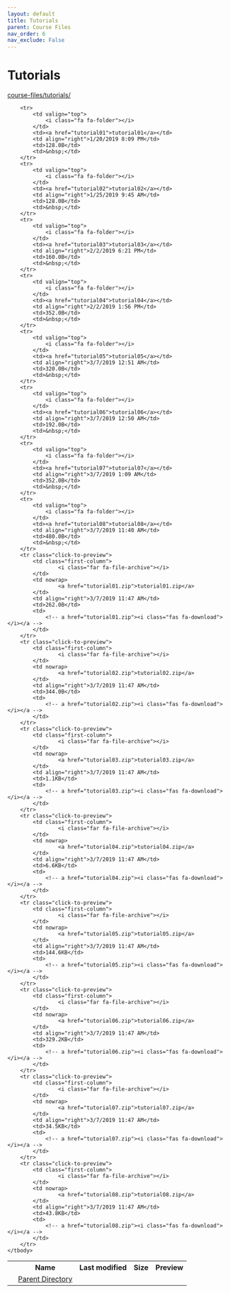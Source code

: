 ```yaml
---
layout: default
title: Tutorials
parent: Course Files
nav_order: 6
nav_exclude: False
---
```


# Tutorials

[course-files/tutorials/](.)

<table class="tbl-files">
    <tbody>
        <tr>
            <th valign="top"></th>
            <th>Name</th>
            <th>Last modified</th>
            <th>Size</th>
            <th>Preview</th>
        </tr>
        <tr>
            <td valign="top">
                <i class="fa fa-folder-open"></i>
            </td>
            <td><a href="../">Parent Directory</a></td>
            <td>&nbsp;</td>
            <td>&nbsp;</td>
            <td>&nbsp;</td>
        </tr>

        <tr>
            <td valign="top">
                <i class="fa fa-folder"></i>
            </td>
            <td><a href="tutorial01">tutorial01</a></td>
            <td align="right">1/20/2019 8:09 PM</td>
            <td>128.0B</td>
            <td>&nbsp;</td>
        </tr>
        <tr>
            <td valign="top">
                <i class="fa fa-folder"></i>
            </td>
            <td><a href="tutorial02">tutorial02</a></td>
            <td align="right">1/25/2019 9:45 AM</td>
            <td>128.0B</td>
            <td>&nbsp;</td>
        </tr>
        <tr>
            <td valign="top">
                <i class="fa fa-folder"></i>
            </td>
            <td><a href="tutorial03">tutorial03</a></td>
            <td align="right">2/2/2019 6:21 PM</td>
            <td>160.0B</td>
            <td>&nbsp;</td>
        </tr>
        <tr>
            <td valign="top">
                <i class="fa fa-folder"></i>
            </td>
            <td><a href="tutorial04">tutorial04</a></td>
            <td align="right">2/2/2019 1:56 PM</td>
            <td>352.0B</td>
            <td>&nbsp;</td>
        </tr>
        <tr>
            <td valign="top">
                <i class="fa fa-folder"></i>
            </td>
            <td><a href="tutorial05">tutorial05</a></td>
            <td align="right">3/7/2019 12:51 AM</td>
            <td>320.0B</td>
            <td>&nbsp;</td>
        </tr>
        <tr>
            <td valign="top">
                <i class="fa fa-folder"></i>
            </td>
            <td><a href="tutorial06">tutorial06</a></td>
            <td align="right">3/7/2019 12:50 AM</td>
            <td>192.0B</td>
            <td>&nbsp;</td>
        </tr>
        <tr>
            <td valign="top">
                <i class="fa fa-folder"></i>
            </td>
            <td><a href="tutorial07">tutorial07</a></td>
            <td align="right">3/7/2019 1:09 AM</td>
            <td>352.0B</td>
            <td>&nbsp;</td>
        </tr>
        <tr>
            <td valign="top">
                <i class="fa fa-folder"></i>
            </td>
            <td><a href="tutorial08">tutorial08</a></td>
            <td align="right">3/7/2019 11:40 AM</td>
            <td>480.0B</td>
            <td>&nbsp;</td>
        </tr>
        <tr class="click-to-preview">
            <td class="first-column">
                    <i class="far fa-file-archive"></i>
            </td>
            <td nowrap>
                    <a href="tutorial01.zip">tutorial01.zip</a>
            </td>
            <td align="right">3/7/2019 11:47 AM</td>
            <td>262.0B</td>
            <td>
                <!-- a href="tutorial01.zip"><i class="fas fa-download"></i></a -->
            </td>
        </tr>
        <tr class="click-to-preview">
            <td class="first-column">
                    <i class="far fa-file-archive"></i>
            </td>
            <td nowrap>
                    <a href="tutorial02.zip">tutorial02.zip</a>
            </td>
            <td align="right">3/7/2019 11:47 AM</td>
            <td>344.0B</td>
            <td>
                <!-- a href="tutorial02.zip"><i class="fas fa-download"></i></a -->
            </td>
        </tr>
        <tr class="click-to-preview">
            <td class="first-column">
                    <i class="far fa-file-archive"></i>
            </td>
            <td nowrap>
                    <a href="tutorial03.zip">tutorial03.zip</a>
            </td>
            <td align="right">3/7/2019 11:47 AM</td>
            <td>1.1KB</td>
            <td>
                <!-- a href="tutorial03.zip"><i class="fas fa-download"></i></a -->
            </td>
        </tr>
        <tr class="click-to-preview">
            <td class="first-column">
                    <i class="far fa-file-archive"></i>
            </td>
            <td nowrap>
                    <a href="tutorial04.zip">tutorial04.zip</a>
            </td>
            <td align="right">3/7/2019 11:47 AM</td>
            <td>6.6KB</td>
            <td>
                <!-- a href="tutorial04.zip"><i class="fas fa-download"></i></a -->
            </td>
        </tr>
        <tr class="click-to-preview">
            <td class="first-column">
                    <i class="far fa-file-archive"></i>
            </td>
            <td nowrap>
                    <a href="tutorial05.zip">tutorial05.zip</a>
            </td>
            <td align="right">3/7/2019 11:47 AM</td>
            <td>144.6KB</td>
            <td>
                <!-- a href="tutorial05.zip"><i class="fas fa-download"></i></a -->
            </td>
        </tr>
        <tr class="click-to-preview">
            <td class="first-column">
                    <i class="far fa-file-archive"></i>
            </td>
            <td nowrap>
                    <a href="tutorial06.zip">tutorial06.zip</a>
            </td>
            <td align="right">3/7/2019 11:47 AM</td>
            <td>329.2KB</td>
            <td>
                <!-- a href="tutorial06.zip"><i class="fas fa-download"></i></a -->
            </td>
        </tr>
        <tr class="click-to-preview">
            <td class="first-column">
                    <i class="far fa-file-archive"></i>
            </td>
            <td nowrap>
                    <a href="tutorial07.zip">tutorial07.zip</a>
            </td>
            <td align="right">3/7/2019 11:47 AM</td>
            <td>34.5KB</td>
            <td>
                <!-- a href="tutorial07.zip"><i class="fas fa-download"></i></a -->
            </td>
        </tr>
        <tr class="click-to-preview">
            <td class="first-column">
                    <i class="far fa-file-archive"></i>
            </td>
            <td nowrap>
                    <a href="tutorial08.zip">tutorial08.zip</a>
            </td>
            <td align="right">3/7/2019 11:47 AM</td>
            <td>43.8KB</td>
            <td>
                <!-- a href="tutorial08.zip"><i class="fas fa-download"></i></a -->
            </td>
        </tr>
    </tbody>
</table>

